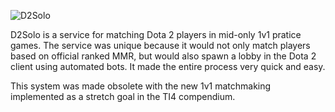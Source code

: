 ![D2Solo](http://i.imgur.com/A8bT8vk.png)

D2Solo is a service for matching Dota 2 players in mid-only 1v1 pratice games. The service was unique because it would not only match players based on official ranked MMR, but would also spawn a lobby in the Dota 2 client using automated bots. It made the entire process very quick and easy.

This system was made obsolete with the new 1v1 matchmaking implemented as a stretch goal in the TI4 compendium.
